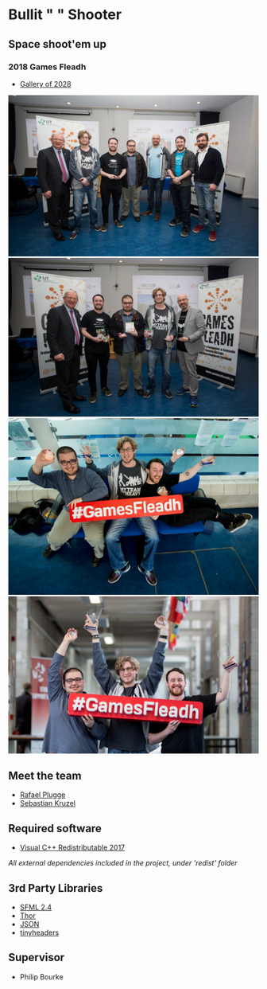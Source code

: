 # Bullit " " Shooter

## Space shoot'em up

### 2018 Games Fleadh

* [Gallery of 2028](https://www.flickr.com/photos/121384447@N06/albums/72157694796001704/)

![Gamesfleadh 1st Picture](https://raw.githubusercontent.com/Neversee-Productions/Bullit-Shooter/refs/heads/master/Design%20Doc/games-fleadh-1.jpg)
![Gamesfleadh 2nd Picture](https://raw.githubusercontent.com/Neversee-Productions/Bullit-Shooter/refs/heads/master/Design%20Doc/games-fleadh-2.jpg)
![Gamesfleadh 3rd Picture](https://raw.githubusercontent.com/Neversee-Productions/Bullit-Shooter/refs/heads/master/Design%20Doc/games-fleadh-3.jpg)
![Gamesfleadh 4th Picture](https://raw.githubusercontent.com/Neversee-Productions/Bullit-Shooter/refs/heads/master/Design%20Doc/games-fleadh-4.jpg)

## Meet the team

* [Rafael Plugge](https://www.linkedin.com/in/rafael-plugge-512164106/)
* [Sebastian Kruzel](https://www.linkedin.com/in/sebastiankruzel/)

## Required software

* [Visual C++ Redistributable 2017](https://go.microsoft.com/fwlink/?LinkId=746571)

*All external dependencies included in the project, under 'redist' folder*

## 3rd Party Libraries

* [SFML 2.4](https://github.com/SFML/SFML)
* [Thor](https://github.com/Bromeon/Thor)
* [JSON](https://github.com/nlohmann/json)
* [tinyheaders](https://github.com/RandyGaul/tinyheaders)

## Supervisor

* Philip Bourke
